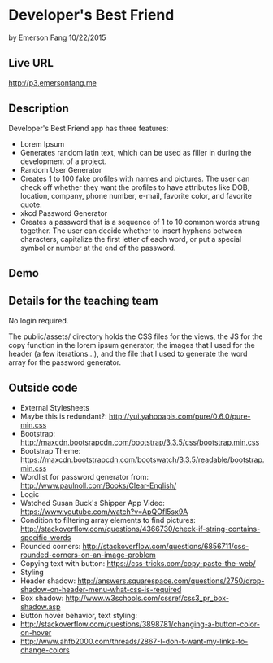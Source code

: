 # Developer's Best Friend
by Emerson Fang
10/22/2015

## Live URL
<http://p3.emersonfang.me>

## Description
Developer's Best Friend app has three features:
- Lorem Ipsum
 - Generates random latin text, which can be used as filler in during the development of a project.
- Random User Generator
 - Creates 1 to 100 fake profiles with names and pictures.  The user can check off whether they want the profiles to have attributes like DOB, location, 
company, phone number, e-mail, favorite color, and favorite quote.
- xkcd Password Generator
 - Creates a password that is a sequence of 1 to 10 common words strung together.  The user can decide whether to insert hyphens between characters, 
capitalize the first letter of each word, or put a special symbol or number at the end of the password.

## Demo

## Details for the teaching team
No login required.

The public/assets/ directory holds the CSS files for the views, the JS for the copy function in the lorem ipsum generator, the images that I used for the 
header (a few iterations...), and the file that I used to generate the word array for the password generator.

## Outside code
* External Stylesheets
 * Maybe this is redundant?: http://yui.yahooapis.com/pure/0.6.0/pure-min.css
 * Bootstrap: http://maxcdn.bootsrapcdn.com/bootstrap/3.3.5/css/bootstrap.min.css
 * Bootstrap Theme: https://maxcdn.bootstrapcdn.com/bootswatch/3.3.5/readable/bootstrap.min.css
* Wordlist for password generator from: http://www.paulnoll.com/Books/Clear-English/
* Logic
 * Watched Susan Buck's Shipper App Video: https://www.youtube.com/watch?v=ApQOfl5sx9A
 * Condition to filtering array elements to find pictures: http://stackoverflow.com/questions/4366730/check-if-string-contains-specific-words
 * Rounded corners: http://stackoverflow.com/questions/6856711/css-rounded-corners-on-an-image-problem
 * Copying text with button: https://css-tricks.com/copy-paste-the-web/
* Styling
 * Header shadow: http://answers.squarespace.com/questions/2750/drop-shadow-on-header-menu-what-css-is-required
 * Box shadow: http://www.w3schools.com/cssref/css3_pr_box-shadow.asp
 * Button hover behavior, text styling:
  * http://stackoverflow.com/questions/3898781/changing-a-button-color-on-hover
  * http://www.ahfb2000.com/threads/2867-I-don-t-want-my-links-to-change-colors
